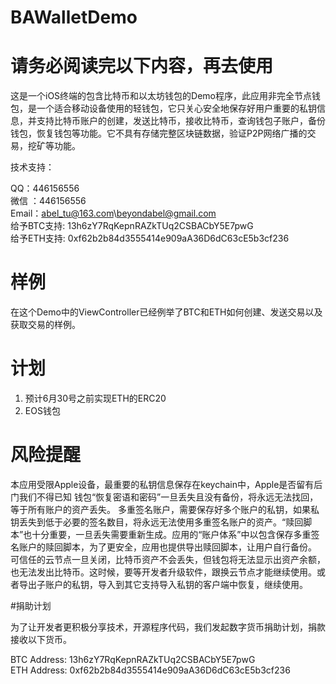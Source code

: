 # BAWalletDemo

# 请务必阅读完以下内容，再去使用

这是一个iOS终端的包含比特币和以太坊钱包的Demo程序，此应用非完全节点钱包，是一个适合移动设备使用的轻钱包，它只关心安全地保存好用户重要的私钥信息，并支持比特币账户的创建，发送比特币，接收比特币，查询钱包子账户，备份钱包，恢复钱包等功能。它不具有存储完整区块链数据，验证P2P网络广播的交易，挖矿等功能。

技术支持：

QQ：446156556 <br />
微信 ：446156556<br />
Email：abel_tu@163.com\beyondabel@gmail.com<br />
给予BTC支持: 13h6zY7RqKepnRAZkTUq2CSBACbY5E7pwG<br />
给予ETH支持: 0xf62b2b84d3555414e909aA36D6dC63cE5b3cf236

# 样例

在这个Demo中的ViewController已经例举了BTC和ETH如何创建、发送交易以及获取交易的样例。

# 计划

1. 预计6月30号之前实现ETH的ERC20
2. EOS钱包

# 风险提醒

本应用受限Apple设备，最重要的私钥信息保存在keychain中，Apple是否留有后门我们不得已知
钱包“恢复密语和密码”一旦丢失且没有备份，将永远无法找回，等于所有账户的资产丢失。
多重签名账户，需要保存好多个账户的私钥，如果私钥丢失到低于必要的签名数目，将永远无法使用多重签名账户的资产。“赎回脚本”也十分重要，一旦丢失需要重新生成。应用的“账户体系”中以包含保存多重签名账户的赎回脚本，为了更安全，应用也提供导出赎回脚本，让用户自行备份。
可信任的云节点一旦关闭，比特币资产不会丢失，但钱包将无法显示出资产余额，也无法发出比特币。这时候，要等开发者升级软件，跟换云节点才能继续使用。或者导出子账户的私钥，导入到其它支持导入私钥的客户端中恢复，继续使用。

#捐助计划

为了让开发者更积极分享技术，开源程序代码，我们发起数字货币捐助计划，捐款接收以下货币。

BTC Address: 13h6zY7RqKepnRAZkTUq2CSBACbY5E7pwG<br />
ETH Address: 0xf62b2b84d3555414e909aA36D6dC63cE5b3cf236
